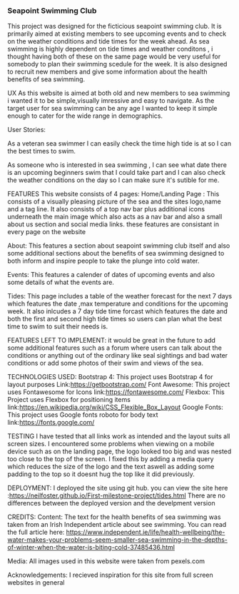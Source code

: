 ### Seapoint Swimming Club 

This project was designed for the ficticious seapoint swimming club. It is primarily aimed at
existing members to see upcoming events and to check on the weather conditions and tide times for the week ahead.
As sea swimming is highly dependent on tide times and weather conditons , i thought having both of these on the same page 
would be very useful for somebody to plan their swimming scedule for the week.
It is also designed to recruit new members and give some information about the health benefits of sea swimming.

UX 
As this website is aimed at both old and new members to sea swimming i wanted it to be simple,visually imressive and easy to navigate.
As the target user for sea swimming can be any age I wanted to keep it simple enough to cater for the wide range in demographics.

User Stories:

As a veteran sea swimmer I can easily check the time high tide is at so I can the best times to swim.

As someone who is interested in sea swimming , I can see what date there is an upcoming beginners swim that I could take part and I can also
check the weather conditions on the day so I can make sure it's sutible for me.

FEATURES 
This website consists of 4 pages:
Home/Landing Page : This consists of a visually pleasing picture of the sea and the sites logo,name and a tag line. It also consists of a top
nav bar plus additional icons underneath the main image which also acts as a nav bar and also a small about us section and social media links.
these features are consistant in every page on the website

About: This features a section about seapoint swimming club itself and also some additional sections about the benefits of sea swimming
designed to both inform and inspire people to take the plunge into cold water.

Events: This features a calender of dates of upcoming events and also some details of what the events are.

Tides: This page includes a table of the weather forecast for the next 7 days which features the date ,max temperature and conditions 
for the upcoming week. It also inlcudes a 7 day tide time forcast which features the date and both the first and second high tide times so users
can plan what the best time to swim to suit their needs is. 

FEATURES LEFT TO IMPLEMENT:
it would be great in the future to add some additional features such as a forum where users can talk about the conditions or anything out of 
the ordinary like seal sightings and bad water conditions or add some photos of their swim and views of the sea.

TECHNOLOGIES USED:
Bootstrap 4: This project uses Bootstrap 4 for layout purposes     Link:https://getbootstrap.com/
Font Awesome: This project uses Fontawesome for Icons              link:https://fontawesome.com/
Flexbox: This Project uses Flexbox for positioning  items          link:https://en.wikipedia.org/wiki/CSS_Flexible_Box_Layout 
Google Fonts: This project uses Google fonts roboto for body text  link:https://fonts.google.com/


TESTING
I have tested that all links work as intended and the layout suits all screen sizes.
I encountered some problems when viewing on a mobile device such as on the landing page, the logo looked too big
and was nested too close to the top of the screen. I fixed this by adding a media query which reduces the size of the logo 
and the text aswell as adding some padding to the top so it doesnt hug the top like it did previously.


DEPLOYMENT:
I deployed the site using git hub. 
you can view the site here :https://neilfoster.github.io/First-milestone-project/tides.html
There are no differences between the deployed version and the develpment version


CREDITS:
Content:
The text for the health benefits of sea swimming was taken from an Irish Independent article about see swimming.
You can read the full article here: https://www.independent.ie/life/health-wellbeing/the-water-makes-your-problems-seem-smaller-sea-swimming-in-the-depths-of-winter-when-the-water-is-biting-cold-37485436.html

Media:
All images used in this website were taken from pexels.com

Acknowledgements: I recieved inspiration for this site from full screen websites in general 



